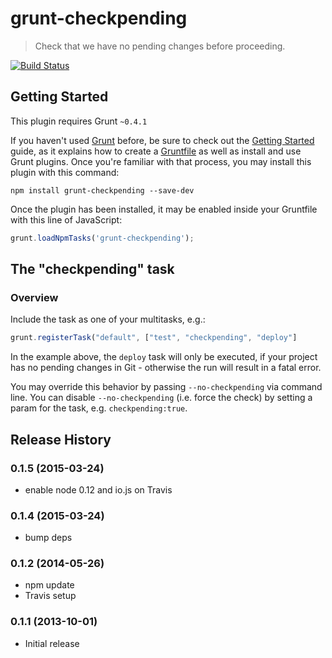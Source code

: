 # grunt-checkpending

> Check that we have no pending changes before proceeding.

[![Build Status](https://travis-ci.org/dominykas/grunt-checkpending.svg?branch=master)](https://travis-ci.org/dominykas/grunt-checkpending)

## Getting Started
This plugin requires Grunt `~0.4.1`

If you haven't used [Grunt](http://gruntjs.com/) before, be sure to check out the [Getting Started](http://gruntjs.com/getting-started) guide, as it explains how to create a [Gruntfile](http://gruntjs.com/sample-gruntfile) as well as install and use Grunt plugins. Once you're familiar with that process, you may install this plugin with this command:

```shell
npm install grunt-checkpending --save-dev
```

Once the plugin has been installed, it may be enabled inside your Gruntfile with this line of JavaScript:

```js
grunt.loadNpmTasks('grunt-checkpending');
```

## The "checkpending" task

### Overview
Include the task as one of your multitasks, e.g.:
```js
grunt.registerTask("default", ["test", "checkpending", "deploy"]
```

In the example above, the `deploy` task will only be executed, if your project has no pending changes in Git - otherwise the run will result in a fatal error.

You may override this behavior by passing `--no-checkpending` via command line. You can disable `--no-checkpending` (i.e. force the check) by setting a param for the task, e.g. `checkpending:true`.

## Release History

### 0.1.5 (2015-03-24)
* enable node 0.12 and io.js on Travis

### 0.1.4 (2015-03-24)
* bump deps

### 0.1.2 (2014-05-26)
* npm update
* Travis setup

### 0.1.1 (2013-10-01)
* Initial release
